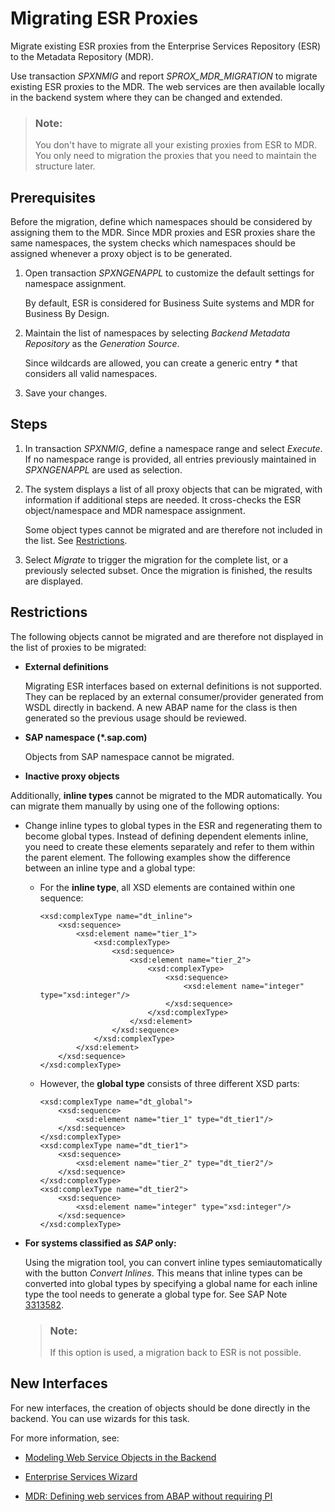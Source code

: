 <!-- loio0797dc0e8ee64589803fd2194e59eb64 -->

# Migrating ESR Proxies

Migrate existing ESR proxies from the Enterprise Services Repository \(ESR\) to the Metadata Repository \(MDR\).

Use transaction *SPXNMIG* and report *SPROX\_MDR\_MIGRATION* to migrate existing ESR proxies to the MDR. The web services are then available locally in the backend system where they can be changed and extended.

> ### Note:  
> You don't have to migrate all your existing proxies from ESR to MDR. You only need to migration the proxies that you need to maintain the structure later.



<a name="loio0797dc0e8ee64589803fd2194e59eb64__section_dkt_2sf_ttb"/>

## Prerequisites

Before the migration, define which namespaces should be considered by assigning them to the MDR. Since MDR proxies and ESR proxies share the same namespaces, the system checks which namespaces should be assigned whenever a proxy object is to be generated.

1.  Open transaction *SPXNGENAPPL* to customize the default settings for namespace assignment.

    By default, ESR is considered for Business Suite systems and MDR for Business By Design.

2.  Maintain the list of namespaces by selecting *Backend Metadata Repository* as the *Generation Source*.

    Since wildcards are allowed, you can create a generic entry ***\**** that considers all valid namespaces.

3.  Save your changes.



<a name="loio0797dc0e8ee64589803fd2194e59eb64__section_owh_2sf_ttb"/>

## Steps

1.  In transaction *SPXNMIG*, define a namespace range and select *Execute*. If no namespace range is provided, all entries previously maintained in *SPXNGENAPPL* are used as selection.

2.  The system displays a list of all proxy objects that can be migrated, with information if additional steps are needed. It cross-checks the ESR object/namespace and MDR namespace assignment.

    Some object types cannot be migrated and are therefore not included in the list. See [Restrictions](migrating-esr-proxies-0797dc0.md#loio0797dc0e8ee64589803fd2194e59eb64__section_x55_dsf_ttb).

3.  Select *Migrate* to trigger the migration for the complete list, or a previously selected subset. Once the migration is finished, the results are displayed.




<a name="loio0797dc0e8ee64589803fd2194e59eb64__section_x55_dsf_ttb"/>

## Restrictions

The following objects cannot be migrated and are therefore not displayed in the list of proxies to be migrated:

-   **External definitions**

    Migrating ESR interfaces based on external definitions is not supported. They can be replaced by an external consumer/provider generated from WSDL directly in backend. A new ABAP name for the class is then generated so the previous usage should be reviewed.

-   **SAP namespace \(\*.sap.com\)**

    Objects from SAP namespace cannot be migrated.

-   **Inactive proxy objects**

Additionally, **inline types** cannot be migrated to the MDR automatically. You can migrate them manually by using one of the following options:

-   Change inline types to global types in the ESR and regenerating them to become global types. Instead of defining dependent elements inline, you need to create these elements separately and refer to them within the parent element. The following examples show the difference between an inline type and a global type:

    -   For the **inline type**, all XSD elements are contained within one sequence:

        ```
        <xsd:complexType name="dt_inline"> 
        	<xsd:sequence> 
        		<xsd:element name="tier_1">
        			<xsd:complexType>
        				<xsd:sequence> 
        					<xsd:element name="tier_2"> 
        						<xsd:complexType>
        							<xsd:sequence>
        								<xsd:element name="integer" type="xsd:integer"/>
        							</xsd:sequence>
        						</xsd:complexType>
        					</xsd:element>
        				</xsd:sequence>
        			</xsd:complexType>
        		</xsd:element>
        	</xsd:sequence> 
        </xsd:complexType> 
        ```

    -   However, the **global type** consists of three different XSD parts:

        ```
        <xsd:complexType name="dt_global"> 
        	<xsd:sequence> 
        		<xsd:element name="tier_1" type="dt_tier1"/> 
        	</xsd:sequence> 
        </xsd:complexType> 
        <xsd:complexType name="dt_tier1"> 
        	<xsd:sequence> 
        		<xsd:element name="tier_2" type="dt_tier2"/> 
        	</xsd:sequence> 
        </xsd:complexType> 
        <xsd:complexType name="dt_tier2"> 
        	<xsd:sequence> 
        		<xsd:element name="integer" type="xsd:integer"/> 
        	</xsd:sequence> 
        </xsd:complexType> 
        ```


-   **For systems classified as ***SAP*** only:** 

    Using the migration tool, you can convert inline types semiautomatically with the button *Convert Inlines*. This means that inline types can be converted into global types by specifying a global name for each inline type the tool needs to generate a global type for. See SAP Note [3313582](https://launchpad.support.sap.com/#/notes/3313582).

    > ### Note:  
    > If this option is used, a migration back to ESR is not possible.




<a name="loio0797dc0e8ee64589803fd2194e59eb64__section_qd1_dsf_ttb"/>

## New Interfaces

For new interfaces, the creation of objects should be done directly in the backend. You can use wizards for this task.

For more information, see:

-   [Modeling Web Service Objects in the Backend](https://help.sap.com/docs/ABAP_PLATFORM_2021/684cffda9cbc4187ad7dad790b03b983/ef66cfa6ff2445d3ae51f137d924277a.html)

-   [Enterprise Services Wizard](https://help.sap.com/docs/ABAP_PLATFORM_2021/684cffda9cbc4187ad7dad790b03b983/33a3eb8c7ece4fb4b4cb6ac3f4f84c15.html)

-   [MDR: Defining web services from ABAP without requiring PI](https://blogs.sap.com/2012/05/14/mdr-defining-web-services-from-abap-without-requiring-pi/)


